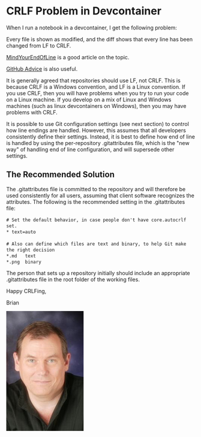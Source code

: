 # CRLF Problem in Devcontainer

When I run a notebook in a devcontainer, I get the following problem:

Every file is shown as modified, and the diff shows that every line has been changed from LF to CRLF.

[MindYourEndOfLine](https://adaptivepatchwork.com/2012/03/01/mind-the-end-of-your-line/) is a good article on the topic.

[GitHub Advice](https://help.github.com/en/github/using-git/configuring-git-to-handle-line-endings) is also useful.

It is generally agreed that repositories should use LF, not CRLF.  This is because CRLF is a Windows convention, and LF is a Linux convention.  If you use CRLF, then you will have problems when you try to run your code on a Linux machine. If you develop on a mix of Linux and Windows machines (such as linux devcontainers on Windows), then you may have problems with CRLF.

It is possible to use Git configuration settings (see next section) to control how line endings are handled. However, this assumes that all developers consistently define their settings. Instead, it is best to define how end of line is handled by using the per-repository .gitattributes file, which is the "new way" of handling end of line configuration, and will supersede other settings.

## The Recommended Solution

The .gitattributes file is committed to the repository and will therefore be used consistently for all users, assuming that client software recognizes the attributes. The following is the recommended setting in the .gitattributes file:

    # Set the default behavior, in case people don't have core.autocrlf set.
    * text=auto

    # Also can define which files are text and binary, to help Git make the right decision
    *.md   text
    *.png  binary

The person that sets up a repository initially should include an appropriate .gitattributes file in the root folder of the working files.

Happy CRLFing,

Brian

![Lovell Portrait](/images/Lovell_portrait_small.jpg "Brian Lovell")

